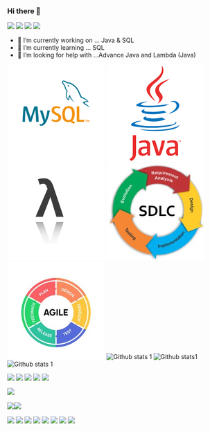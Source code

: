 ### Hi there 👋

[<img src="https://img.shields.io/badge/LinkedIn-0077B5?style=for-the-badge&logo=linkedin&logoColor=white" width="auto">](https://www.linkedin.com/in/cllozkaynak/) [<img src="https://img.shields.io/badge/Facebook-1877F2?style=for-the-badge&logo=facebook&logoColor=white" width="auto">](https://www.facebook.com/cllzkynk/) [<img src="https://img.shields.io/badge/Instagram-E4405F?style=for-the-badge&logo=instagram&logoColor=white" width="auto">](https://www.instagram.com/matematikcel/) [<img src="https://img.shields.io/badge/Reddit-FF4500?style=for-the-badge&logo=reddit&logoColor=white" width="auto">](https://www.reddit.com/user/cllzkynk)
 
 

- 🔭 I’m currently working on ... Java & SQL
- 🌱 I’m currently learning ... SQL
- 🤔 I’m looking for help with ...Advance Java and Lambda (Java)


[<img src="https://github.com/cllzkynk/cllzkynk/blob/main/indir.png?raw=true" width="auto">](https://dev.mysql.com/) [<img src="https://github.com/cllzkynk/cllzkynk/blob/main/indir%20(1).png" width="auto">](https://docs.oracle.com/en/java/index.html) [<img src="https://github.com/cllzkynk/cllzkynk/blob/main/lambda%20(2).png" width="auto">](https://docs.oracle.com/javase/tutorial/java/javaOO/lambdaexpressions.html) [<img src="https://github.com/cllzkynk/cllzkynk/blob/main/sdlc.jpg" width="auto">](https://en.wikipedia.org/wiki/Systems_development_life_cycle)[<img src="https://github.com/cllzkynk/cllzkynk/blob/main/agile-icon-methodology-development-scrum-vector-30766921.jpg" width="auto">](https://www.atlassian.com/agile) ![Github stats 1](https://github-readme-stats.vercel.app/api/top-langs/?username=cllzkynk&show_icons=true&theme=radical)
![Github stats1](https://github-readme-stats.vercel.app/api?username=cllzkynk&show_icons=true&theme=radical)![Github stats 1](https://github-readme-streak-stats.herokuapp.com/?user=cllzkynk&show_icons=true&theme=radical)



 

[<img src="https://img.shields.io/badge/Eclipse-2C2255?style=for-the-badge&logo=eclipse&logoColor=white ?raw=true" width="auto">](https://www.eclipse.org/) [<img src="https://img.shields.io/badge/IntelliJIDEA-000000.svg?style=for-the-badge&logo=intellij-idea&logoColor=white" width="auto">](https://www.jetbrains.com/idea/) [<img src="https://img.shields.io/badge/Visual_Studio_Code-0078D4?style=for-the-badge&logo=visual%20studio%20code&logoColor=white" width="auto">](https://code.visualstudio.com/) [<img src="https://img.shields.io/badge/Visual_Studio-5C2D91?style=for-the-badge&logo=visual%20studio&logoColor=white" width="auto">](https://visualstudio.microsoft.com) [<img src="https://img.shields.io/badge/Notepad++-90E59A.svg?style=for-the-badge&logo=notepad%2B%2B&logoColor=black" width="auto">](https://en.wikipedia.org/wiki/Windows_Notepad)


<img src="https://img.shields.io/badge/Jira-0052CC?style=for-the-badge&logo=Jira&logoColor=white" width="auto">

<img src="https://img.shields.io/badge/C-00599C?style=for-the-badge&logo=c&logoColor=white" width="auto"><img src="https://img.shields.io/badge/Java-ED8B00?style=for-the-badge&logo=java&logoColor=white" width="auto"> 

<img src="https://img.shields.io/badge/Microsoft_Excel-217346?style=for-the-badge&logo=microsoft-excel&logoColor=white" width="auto"> <img src="https://img.shields.io/badge/Microsoft_PowerPoint-B7472A?style=for-the-badge&logo=microsoft-powerpoint&logoColor=white" width="auto"> <img src="https://img.shields.io/badge/Microsoft_Office-D83B01?style=for-the-badge&logo=microsoft-office&logoColor=white" width="auto"> <img src="https://img.shields.io/badge/Microsoft_SharePoint-0078D4?style=for-the-badge&logo=microsoft-sharepoint&logoColor=white" width="auto"> <img src="https://img.shields.io/badge/Microsoft_Word-2B579A?style=for-the-badge&logo=microsoft-word&logoColor=white" width="auto"> <img src="https://img.shields.io/badge/LibreOffice-18A303?style=for-the-badge&logo=LibreOffice&logoColor=white" width="auto"> <img src="https://img.shields.io/badge/Apache_OpenOffice-0E85CD?style=for-the-badge&logo=ApacheOpenOffice&logoColor=white" width="auto"> <img src="https://img.shields.io/badge/Trello-0052CC?style=for-the-badge&logo=trello&logoColor=white" width="auto"> 


 



